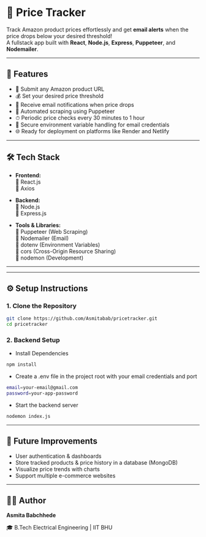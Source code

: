 # 🛒 Price Tracker

Track Amazon product prices effortlessly and get **email alerts** when the price drops below your desired threshold!  
A fullstack app built with **React**, **Node.js**, **Express**, **Puppeteer**, and **Nodemailer**.  

---

## 🚀 Features

- 🔗 Submit any Amazon product URL  
- 💰 Set your desired price threshold  
- 📧 Receive email notifications when price drops  
- 🤖 Automated scraping using Puppeteer  
- ⏱ Periodic price checks every 30 minutes to 1 hour  
- 🔐 Secure environment variable handling for email credentials  
- 🌐 Ready for deployment on platforms like Render and Netlify  

---

## 🛠 Tech Stack

- **Frontend:**  
  🔹 React.js  
  🔹 Axios

- **Backend:**  
  🔹 Node.js  
  🔹 Express.js

- **Tools & Libraries:**  
  🔹 Puppeteer (Web Scraping)  
  🔹 Nodemailer (Email)  
  🔹 dotenv (Environment Variables)  
  🔹 cors (Cross-Origin Resource Sharing)  
  🔹 nodemon (Development)

---


---

## ⚙️ Setup Instructions

### 1. Clone the Repository

```bash
git clone https://github.com/Asmitabab/pricetracker.git
cd pricetracker
```

### 2. Backend Setup

- Install Dependencies

```bash
npm install
```

- Create a .env file in the project root with your email credentials and port

```bash
email=your-email@gmail.com
password=your-app-password
```

- Start the backend server

```bash
nodemon index.js
```

---

## 🧩 Future Improvements
- User authentication & dashboards
- Store tracked products & price history in a database (MongoDB)
- Visualize price trends with charts
- Support multiple e-commerce websites

---

## 👩‍💻 Author
**Asmita Babchhede**

🎓 B.Tech Electrical Engineering | IIT BHU
